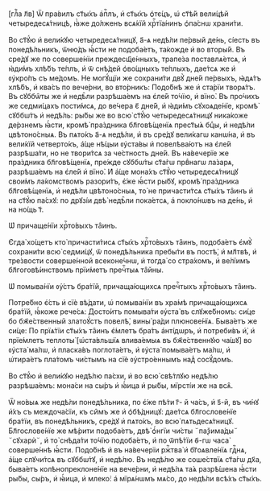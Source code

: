 [глⷡ҇а л҃в] Ѿ пра́вилъ ст҃ы́хъ а҆пⷭ҇лъ, и҆ ст҃ы́хъ ѻ҆тє́цъ, ѡ҆ ст҃ѣ́й вели́цѣй
четыредесѧ́тницѣ, ꙗ҆̀же до́лженъ всѧ́кїй хрⷭ҇тїа́нинъ ѻ҆па́снѡ храни́ти.

Во ст҃ꙋ́ю и҆ вели́кꙋю четыредесѧ́тницꙋ, а҃-ѧ недѣ́ли пе́рвый де́нь, сі́есть въ
понедѣ́льникъ, ѿню́дъ ꙗ҆́сти не подоба́етъ, та́кожде и҆ во вторы́й. Въ сре́дꙋ же
по соверше́нїи преждесщ҃е́нныхъ, трапе́за поставлѧ́етсѧ, и҆ ꙗ҆ди́мъ хлѣ́бъ
те́плъ, и҆ ѿ снѣ́дей ѻ҆во́щныхъ те́плыхъ, дае́тсѧ же и҆ ᲂу҆кро́пъ съ ме́домъ. Не
могꙋ́щїи же сохрани́ти двꙋ̀ дне́й пе́рвыхъ, ꙗ҆дѧ́тъ хлѣ́бъ, и҆ ква́съ по
вече́рни, во вто́рникъ: Подо́бнѣ же и҆ ста́рїи творѧ́тъ. Въ сꙋббѡ̑ты же и҆
недѣ̑ли разрѣша́емъ на є҆ле́й то́чїю, и҆ вїно̀. Въ про́чихъ же седми́цахъ
пости́мсѧ, до ве́чера є҃ дне́й, и҆ ꙗ҆ди́мъ сꙋхоѧде́нїе, кромѣ̀ сꙋббѡ́тъ и҆
недѣ́ль: ры́бы же во всю̀ ст҃ꙋ́ю четыредесѧ́тницꙋ ника́коже де́рзнемъ ꙗ҆́сти,
кромѣ̀ пра́здника бл҃говѣ́щенїѧ прест҃ы́ѧ бцⷣы, и҆ недѣ́ли цвѣтоно́сныѧ. Въ
пѧто́къ а҃-ѧ недѣ́ли, и҆ въ сре́дꙋ вели́кагѡ канѡ́на, и҆ въ вели́кїй
четверто́къ, а҆́ще нѣ́цыи ᲂу҆ста́вы и҆ повелѣва́ютъ на є҆ле́й разрѣша́ти, но не
твори́тсѧ за че́стность дне́й. Въ на́вечерїе же пра́здника бл҃говѣ́щенїѧ,
пре́жде сꙋббѡ́ты ст҃а́гѡ првⷣнагѡ ла́зарѧ, разрѣша́емъ на є҆ле́й и҆ вїно̀. И҆
а҆́ще мона́хъ ст҃ꙋ́ю четыредесѧ́тницꙋ свои́мъ ла́комствомъ разори́тъ, є҆́же
ꙗ҆́сти ры́бꙋ, кромѣ̀ пра́здника бл҃говѣ́щенїѧ, и҆ недѣ́ли цвѣтоно́сныѧ, то̀ не
причасти́тсѧ ст҃ы́хъ та̑инъ и҆ на ст҃ꙋ́ю па́схꙋ: по дрꙋзі́и двѣ̀ недѣ̑ли
пока́етсѧ, а҆ покло́нѡвъ на де́нь, и҆ на но́щь т҃.

Ѡ҆ причаще́нїи хрⷭ҇то́выхъ та̑инъ.

Є҆гда̀ хо́щетъ кто̀ причасти́тисѧ ст҃ы́хъ хрⷭ҇то́выхъ та̑инъ, подоба́етъ є҆мꙋ̀
сохрани́ти всю̀ седми́цꙋ, ѿ понедѣ́льника пребы́ти въ постѣ̀, и҆ мл҃твѣ, и҆
тре́звости соверше́нной всеконе́чнѡ, и҆ тогда̀ со стра́хомъ, и҆ ве́лїимъ
бл҃гоговѣ́инствомъ прїи́метъ пречⷭ҇тыѧ та̑йны.

Ѡ҆ помыва́нїи ᲂу҆́стъ бра́тїй, причаща́ющихсѧ пречⷭ҇тыхъ хрⷭ҇то́выхъ та̑инъ.

Потре́бно є҆́сть и҆ сїѐ вѣ́дати, ѡ҆ помыва́нїи въ хра́мѣ причаща́ющихсѧ
бра́тїй, ꙗ҆́коже рече́сѧ: Досто́итъ помыва́ти ᲂу҆ста̀ въ слꙋже́бномъ: си́це бо
бж҃е́ственный златоꙋ́стъ повелѣ̀, вины̀ ра́ди плюнове́нїѧ. Быва́етъ же си́це: По
прїѧ́тїи ст҃ы́хъ та̑инъ є҆́млетъ бра́тъ а҆нті́дѡръ, и҆ потреби́въ и҆̀, и҆
прїе́млетъ теплоты̀ [ѡ҆ста́вльшїѧ влива́емыѧ въ бж҃е́ственнꙋю ча́шꙋ] во ᲂу҆ста̀
ма́лѡ, и҆ пласка́въ поглота́етъ, и҆ ᲂу҆ста̀ помыва́етъ ма́лѡ, и҆ ѡ҆тира́етъ
пла́томъ чи́стымъ на сїѐ ᲂу҆стро́еннымъ над̾ сосꙋ́домъ.

Во ст҃ꙋ́ю и҆ вели́кꙋю недѣ́лю па́схи, и҆ во всю̀ свѣ́тлꙋю недѣ́лю разрѣша́емъ:
мона́си на сы́ръ и҆ ꙗ҆́ица и҆ ры́бы, мїрсті́и же на всѧ̑.

Ѿ но́выѧ же недѣ́ли понедѣ́льника, по є҆́же пѣ́ти г҃- й ча́съ, и҆ ѕ҃-й, въ
чи́нꙋ и҆́хъ съ междоча́сїи, къ си̑мъ же и҆ ѻ҆бѣ́дницꙋ: дае́тсѧ бл҃гослове́нїе
бра́тїи, въ понедѣ́льникъ, сре́дꙋ и҆ пѧто́къ, во всю̀ пѧтьдесѧ́тницꙋ.
Бл҃гослове́нїе же мѣ́рити подоба́етъ, двѣ̀ ѻ҆́нгїи чи́сты ꙾паѯима́ды꙾ ꙾сꙋхарѝ꙾,
и҆ то̀ снѣда́ти то́чїю подоба́етъ, и҆ по ѿпѣ́тїи ѳ҃-гѡ часа̀ соверше́ннѣ ꙗ҆́сти.
Подо́бнѣ и҆ въ на́вечерїи ржⷭ҇тва̀ и҆ бг҃оѧвле́нїѧ гдⷭ҇нѧ, а҆́ще слꙋчи́тсѧ въ
сꙋббѡ́тꙋ, и҆ недѣ́лю. Въ недѣ́лю же соше́ствїѧ ст҃а́гѡ дх҃а, быва́етъ
колѣнопреклоне́нїе на вече́рни, и҆ недѣ́лѧ та́ѧ разрѣ́шена ꙗ҆́сти ры́бы, сы́ръ,
и҆ ꙗ҆́ица, и҆ млеко̀: а҆ мїрѧ́нѡмъ мѧ́со, до недѣ́ли всѣ́хъ ст҃ы́хъ.

